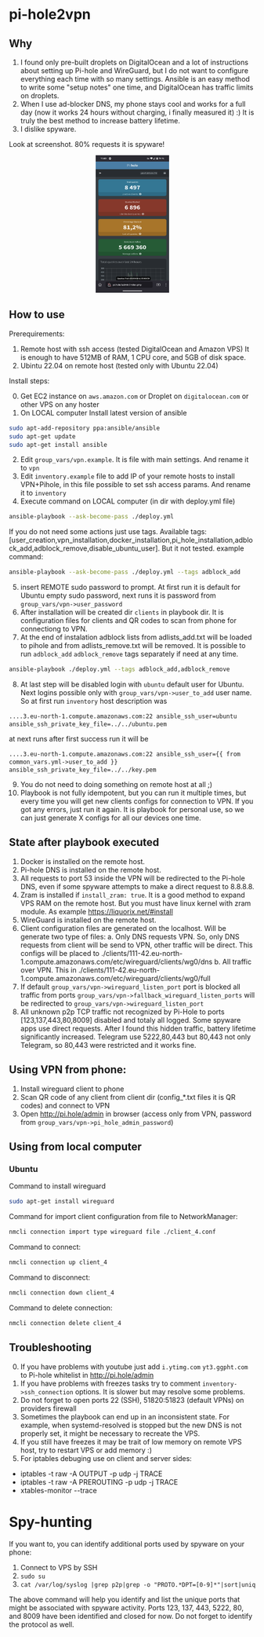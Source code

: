 # pi-hole2vpn

## Why

1. I found only pre-built droplets on DigitalOcean and a lot of instructions about setting up Pi-hole and WireGuard, but I do not want to configure
    everything each time with so many settings. Ansible is an easy method to write some "setup notes" one time, and DigitalOcean has traffic limits
    on droplets.
2. When I use ad-blocker DNS, my phone stays cool and works for a full day (now it works 24 hours without charging, i finally measured it) :) It is truly the best method to increase battery lifetime.
3. I dislike spyware.

Look at screenshot. 80% requests it is spyware!
<p align="center">
  <img src="https://github.com/3DRaven/pi-hole2vpn/blob/master/images/Pi-hole-on-phone.png" width="150" height="280">
</p>

## How to use

Prerequirements:

1. Remote host with ssh access (tested DigitalOcean and Amazon VPS)
It is enough to have 512MB of RAM, 1 CPU core, and 5GB of disk space.
2. Ubintu 22.04 on remote host (tested only with Ubuntu 22.04)

Install steps:

0. Get EC2 instance on `aws.amazon.com` or Droplet on `digitalocean.com` or other VPS on any hoster
1. On LOCAL computer 
Install latest version of ansible
```bash
sudo apt-add-repository ppa:ansible/ansible
sudo apt-get update
sudo apt-get install ansible
```
2. Edit `group_vars/vpn.example`. It is file with main settings. And rename it to `vpn`
3. Edit `inventory.example` file to add IP of your remote hosts to install VPN+Pihole, in this file possible to set ssh access params.
And rename it to `inventory`
4. Execute command on LOCAL computer (in dir with deploy.yml file) 
```bash
ansible-playbook --ask-become-pass ./deploy.yml
```
If you do not need some actions just use tags. Available tags: [user_creation,vpn_installation,docker_installation,pi_hole_installation,adblock_add,adblock_remove,disable_ubuntu_user]. But it not tested.
example command:
```bash
ansible-playbook --ask-become-pass ./deploy.yml --tags adblock_add 
```    
5. insert REMOTE sudo password to prompt. At first run it is default for Ubuntu empty sudo password, next runs it is password from `group_vars/vpn->user_password`
6. After installation will be created dir `clients` in playbook dir. It is configuration files for clients and QR codes to scan from phone for connectiong to VPN.
7. At the end of instalation adblock lists from adlists_add.txt will be loaded to pihole and from adlists_remove.txt will be removed.
It is possible to run `adblock_add` `adblock_remove` tags separately if need at any time.
```bash
ansible-playbook ./deploy.yml --tags adblock_add,adblock_remove
```
8. At last step will be disabled login with `ubuntu` default user for Ubuntu. Next logins possible only with `group_vars/vpn->user_to_add` user name. So at first run `inventory` host description was
```
....3.eu-north-1.compute.amazonaws.com:22 ansible_ssh_user=ubuntu ansible_ssh_private_key_file=../../ubuntu.pem
``` 
at next runs after first success run it will be
```
....3.eu-north-1.compute.amazonaws.com:22 ansible_ssh_user={{ from  common_vars.yml->user_to_add }} ansible_ssh_private_key_file=../../key.pem
```
9. You do not need to doing something on remote host at all ;)
10. Playbook is not fully idempotent, but you can run it multiple times, but every time you will get new clients configs for connection to VPN. If you got any errors, just run it again. It is playbook for personal use, so we can just generate X configs for all our devices one time.

## State after playbook executed

1. Docker is installed on the remote host.
2. Pi-hole DNS is installed on the remote host.
3. All requests to port 53 inside the VPN will be redirected to the Pi-hole DNS, even if some spyware attempts to make a direct request to 8.8.8.8.
4. Zram is installed if `install_zram: true`. It is a good method to expand VPS RAM on the remote host. But you must have 
linux kernel with zram module. As example https://liquorix.net/#install
5. WireGuard is installed on the remote host.
6. Client configuration files are generated on the localhost. Will be generate two type of files: 
  a. Only DNS requests VPN. So, only DNS requests from client will be send to VPN, other traffic will be direct.
    This configs will be placed to ./clients/111-42.eu-north-1.compute.amazonaws.com/etc/wireguard/clients/wg0/dns
  b. All traffic over VPN. This in ./clients/111-42.eu-north-1.compute.amazonaws.com/etc/wireguard/clients/wg0/full
7. If default `group_vars/vpn->wireguard_listen_port` port is blocked all traffic from ports `group_vars/vpn->fallback_wireguard_listen_ports` will be redirected to `group_vars/vpn->wireguard_listen_port`
8. All unknown p2p TCP traffic not recognized by Pi-Hole to ports [123,137,443,80,8009] disabled and totaly all logged. 
Some spyware apps use direct requests. After I found this hidden traffic, battery lifetime significantly increased. 
Telegram use 5222,80,443 but 80,443 not only Telegram, so 80,443 were restricted and it works fine.
## Using VPN from phone:

1. Install wireguard client to phone
2. Scan QR code of any client from client dir (config_*.txt files it is QR codes) and connect to VPN
3. Open http://pi.hole/admin in browser (access only from VPN, password from `group_vars/vpn->pi_hole_admin_password`)

## Using from local computer

### Ubuntu

Command to install wireguard
```bash
sudo apt-get install wireguard
```
Command for import client configuration from file to NetworkManager: 
```bash
nmcli connection import type wireguard file ./client_4.conf
```
Command to connect: 
```bash
nmcli connection up client_4
```
Command to disconnect: 
```bash
nmcli connection down client_4
```
Command to delete connection:
```bash
nmcli connection delete client_4
```
## Troubleshooting

0. If you have problems with youtube just add `i.ytimg.com` `yt3.ggpht.com` to Pi-hole whitelist in http://pi.hole/admin
1. If you have problems with freezes tasks try to comment `inventory->ssh_connection` options. It is slower but may resolve some problems.
2. Do not forget to open ports 22 (SSH), 51820:51823 (default VPNs) on providers firewall
3. Sometimes the playbook can end up in an inconsistent state. For example, when systemd-resolved is stopped but the new DNS is not properly set, it might be necessary to recreate the VPS.
4. If you still have freezes it may be trait of low memory on remote VPS host, try to restart VPS or add memory :)
5. For iptables debuging use on client and server sides:
  * iptables -t raw -A OUTPUT -p udp -j TRACE
  * iptables -t raw -A PREROUTING -p udp -j TRACE
  * xtables-monitor --trace

# Spy-hunting

If you want to, you can identify additional ports used by spyware on your phone:

1. Connect to VPS by SSH
2. `sudo su`
3. `cat /var/log/syslog |grep p2p|grep -o "PROTO.*DPT=[0-9]*"|sort|uniq`

The above command will help you identify and list the unique ports that might be associated with spyware activity.
Ports 123, 137, 443, 5222, 80, and 8009 have been identified and closed for now.
Do not forget to identify the protocol as well.
